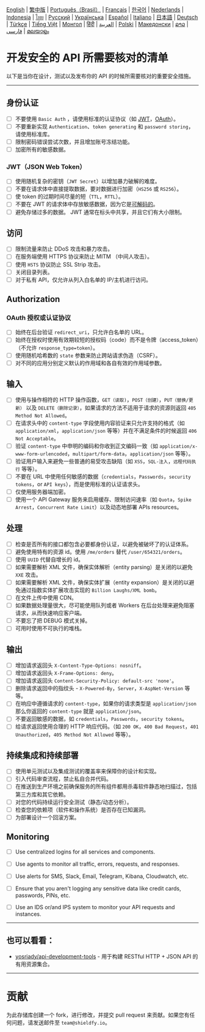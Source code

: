 [English](./README.md) | [繁中版](./README-tw.md) | [Português（Brasil）](./README-pt_BR.md) | [Français](./README-fr.md) | [한국어](./README-ko.md) | [Nederlands](./README-nl.md) | [Indonesia](./README-id.md) | [ไทย](./README-th.md) | [Русский](./README-ru.md) | [Українська](./README-uk.md) | [Español](./README-es.md) | [Italiano](./README-it.md) | [日本語](./README-ja.md) | [Deutsch](./README-de.md) | [Türkçe](./README-tr.md) | [Tiếng Việt](./README-vi.md) | [Монгол](./README-mn.md) | [हिंदी](./README-hi.md) | [العربية](./README-ar.md) | [Polski](./README-pl.md) | [Македонски](./README-mk.md) | [ລາວ](./README-lo.md) | [فارسی](./README-fa.md) | [മലയാളം](./README-ml.md)

# 开发安全的 API 所需要核对的清单
以下是当你在设计，测试以及发布你的 API 的时候所需要核对的重要安全措施。


---

## 身份认证
- [ ] 不要使用 `Basic Auth` ，请使用标准的认证协议（如 [JWT](https://jwt.io/)，[OAuth](https://oauth.net/)）。
- [ ] 不要重新实现 `Authentication`、`token generating` 和 `password storing`，请使用标准库。
- [ ] 限制密码错误尝试次数，并且增加账号冻结功能。
- [ ] 加密所有的敏感数据。

### JWT（JSON Web Token）
- [ ] 使用随机复杂的密钥（`JWT Secret`）以增加暴力破解的难度。
- [ ] 不要在请求体中直接提取数据，要对数据进行加密（`HS256` 或 `RS256`）。
- [ ] 使 token 的过期时间尽量的短（`TTL`，`RTTL`）。
- [ ] 不要在 JWT 的请求体中存放敏感数据，因为它是[可解码的](https://jwt.io/#debugger-io)。
- [ ] 避免存储过多的数据。 JWT 通常在标头中共享，并且它们有大小限制。

## 访问
- [ ] 限制流量来防止 DDoS 攻击和暴力攻击。
- [ ] 在服务端使用 HTTPS 协议来防止 MITM （中间人攻击）。
- [ ] 使用 `HSTS` 协议防止 SSL Strip 攻击。
- [ ] 关闭目录列表。
- [ ] 对于私有 API，仅允许从列入白名单的 IP/主机进行访问。

## Authorization

### OAuth 授权或认证协议
- [ ] 始终在后台验证 `redirect_uri`，只允许白名单的 URL。
- [ ] 始终在授权时使用有效期较短的授权码（code）而不是令牌（access_token）（不允许 `response_type=token`）。
- [ ] 使用随机哈希数的 `state` 参数来防止跨站请求伪造（CSRF）。
- [ ] 对不同的应用分别定义默认的作用域和各自有效的作用域参数。

## 输入
- [ ] 使用与操作相符的 HTTP 操作函数，`GET（读取)`，`POST（创建）`，`PUT（替换/更新）` 以及 `DELETE（删除记录）`，如果请求的方法不适用于请求的资源则返回 `405 Method Not Allowed`。
- [ ] 在请求头中的 `content-type` 字段使用内容验证来只允许支持的格式（如 `application/xml`，`application/json` 等等）并在不满足条件的时候返回 `406 Not Acceptable`。
- [ ] 验证 `content-type` 中申明的编码和你收到正文编码一致（如 `application/x-www-form-urlencoded`，`multipart/form-data`，`application/json` 等等）。
- [ ] 验证用户输入来避免一些普通的易受攻击缺陷（如 `XSS`，`SQL-注入`，`远程代码执行` 等等）。
- [ ] 不要在 URL 中使用任何敏感的数据（`credentials`，`Passwords`，`security tokens`，or `API keys`），而是使用标准的认证请求头。
- [ ] 仅使用服务器端加密。
- [ ] 使用一个 API Gateway 服务来启用缓存、限制访问速率（如 `Quota`，`Spike Arrest`，`Concurrent Rate Limit`）以及动态地部署 APIs resources。

## 处理
- [ ] 检查是否所有的接口都包含必要都身份认证，以避免被破坏了的认证体系。
- [ ] 避免使用特有的资源 id。使用 `/me/orders` 替代 `/user/654321/orders`。
- [ ] 使用 `UUID` 代替自增长的 id。
- [ ] 如果需要解析 XML 文件，确保实体解析（entity parsing）是关闭的以避免 `XXE` 攻击。
- [ ] 如果需要解析 XML 文件，确保实体扩展（entity expansion）是关闭的以避免通过指数实体扩展攻击实现的 `Billion Laughs/XML bomb`。
- [ ] 在文件上传中使用 CDN。
- [ ] 如果数据处理量很大，尽可能使用队列或者 Workers 在后台处理来避免阻塞请求，从而快速响应客户端。
- [ ] 不要忘了把 DEBUG 模式关掉。
- [ ] 可用时使用不可执行的堆栈。

## 输出
- [ ] 增加请求返回头 `X-Content-Type-Options: nosniff`。
- [ ] 增加请求返回头 `X-Frame-Options: deny`。
- [ ] 增加请求返回头 `Content-Security-Policy: default-src 'none'`。
- [ ] 删除请求返回中的指纹头 - `X-Powered-By`，`Server`，`X-AspNet-Version` 等等。
- [ ] 在响应中遵循请求的 `content-type`，如果你的请求类型是 `application/json` 那么你返回的 `content-type` 就是 `application/json`。
- [ ] 不要返回敏感的数据，如 `credentials`，`Passwords`，`security tokens`。
- [ ] 给请求返回使用合理的 HTTP 响应代码。（如 `200 OK`，`400 Bad Request`，`401 Unauthorized`，`405 Method Not Allowed` 等等）。

## 持续集成和持续部署
- [ ] 使用单元测试以及集成测试的覆盖率来保障你的设计和实现。
- [ ] 引入代码审查流程，禁止私自合并代码。
- [ ] 在推送到生产环境之前确保服务的所有组件都用杀毒软件静态地扫描过，包括第三方库和其它依赖。
- [ ] 对您的代码持续运行安全测试（静态/动态分析）。
- [ ] 检查您的依赖项（软件和操作系统）是否存在已知漏洞。
- [ ] 为部署设计一个回滚方案。

## Monitoring
- [ ] Use centralized logins for all services and components.
- [ ] Use agents to monitor all traffic, errors, requests, and responses.
- [ ] Use alerts for SMS, Slack, Email, Telegram, Kibana, Cloudwatch, etc.
- [ ] Ensure that you aren't logging any sensitive data like credit cards, passwords, PINs, etc.
- [ ] Use an IDS or/and IPS system to monitor your API requests and instances.


---

## 也可以看看：
- [yosriady/api-development-tools](https://github.com/yosriady/api-development-tools) - 用于构建 RESTful HTTP + JSON API 的有用资源集合。


---

# 贡献
为此存储库创建一个 fork，进行修改，并提交 pull request 来贡献。如果您有任何问题，请发送邮件至 `team@shieldfy.io`。
